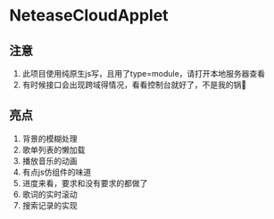 # NeteaseCloudApplet
## 注意
1. 此项目使用纯原生js写，且用了type=module，请打开本地服务器查看
2. 有时候接口会出现跨域得情况，看看控制台就好了，不是我的锅🐶
## 亮点
1. 背景的模糊处理
2. 歌单列表的懒加载
3. 播放音乐的动画
4. 有点js仿组件的味道
5. 进度来看，要求和没有要求的都做了
6. 歌词的实时滚动
7. 搜索记录的实现
